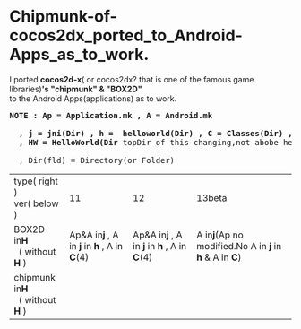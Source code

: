 Chipmunk-of-cocos2dx_ported_to_Android-Apps_as_to_work.
=============================
I ported **cocos2d-x**( or cocos2dx? that is one of the famous game libraries)**'s "chipmunk" & "BOX2D"**  
to the Android Apps(applications) as  to work.  
  
<pre><b>NOTE : Ap = Application.mk , A = Android.mk

&nbsp; , j = jni(Dir) , h =  helloworld(Dir) , C = Classes(Dir) , t = template(Dir)
&nbsp; , HW = HelloWorld(Dir</b> topDir of this changing,not abobe helloworldDir.<b>)</b>

&nbsp; , Dir(fld) = Directory(or Folder)
</pre>
<table><tr>
<td>type( right )<br>ver( below )</td><td>11</td><td>12</td><td>13beta</td></tr>
<tr><td>BOX2D in<b>H</b><br>&nbsp; ( without <b>H</b> )</td>
<td>Ap&A in<b>j</b> , A in <b>j</b> in <b>h</b> , A in <b>C</b>(4)<br></td>
<td>Ap&A in<b>j</b> , A in <b>j</b> in <b>h</b> , A in <b>C</b>(4)<br></td>
<td>A in<b>j</b>(Ap no modified.No A in <b>j</b> in <b>h</b> & A in <b>C</b>)<br></td></tr>

<tr><td>chipmunk in<b>H</b><br>&nbsp; ( without <b>H</b> )</pre></td>
<td><br>&nbsp;</td>
<td><br>&nbsp;</td>
<td><br>&nbsp;</td></tr></table>
  
